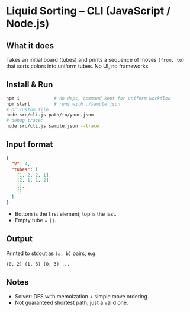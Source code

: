 # Liquid Sorting – CLI (JavaScript / Node.js)

## What it does
Takes an initial board (tubes) and prints a sequence of moves `(from, to)` that sorts colors into uniform tubes. No UI, no frameworks.

## Install & Run
```bash
npm i             # no deps, command kept for uniform workflow
npm start         # runs with ./sample.json
# or custom file:
node src/cli.js path/to/your.json
# debug trace:
node src/cli.js sample.json --trace
```

## Input format
```json
{
  "V": 4,
  "tubes": [
    [1, 2, 2, 1],
    [2, 1, 1, 2],
    [],
    []
  ]
}
```
- Bottom is the first element; top is the last.
- Empty tube = `[]`.

## Output
Printed to stdout as `(a, b)` pairs, e.g.
```
(0, 2) (1, 3) (0, 3) ...
```

## Notes
- Solver: DFS with memoization + simple move ordering.
- Not guaranteed shortest path; just a valid one.
